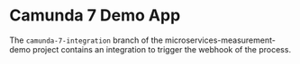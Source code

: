 # Camunda 7 Demo App

The `camunda-7-integration` branch of the microservices-measurement-demo project contains an integration to trigger the webhook of the process. 

